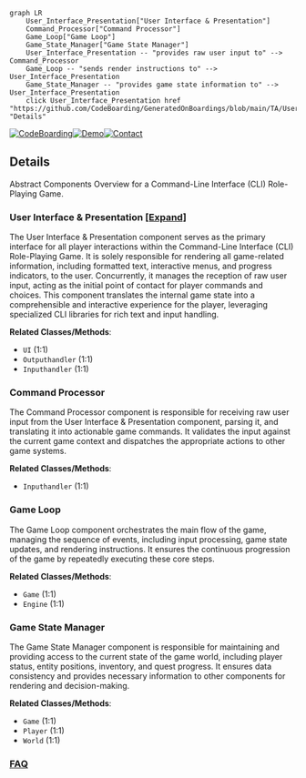 ```mermaid
graph LR
    User_Interface_Presentation["User Interface & Presentation"]
    Command_Processor["Command Processor"]
    Game_Loop["Game Loop"]
    Game_State_Manager["Game State Manager"]
    User_Interface_Presentation -- "provides raw user input to" --> Command_Processor
    Game_Loop -- "sends render instructions to" --> User_Interface_Presentation
    Game_State_Manager -- "provides game state information to" --> User_Interface_Presentation
    click User_Interface_Presentation href "https://github.com/CodeBoarding/GeneratedOnBoardings/blob/main/TA/User_Interface_Presentation.md" "Details"
```

[![CodeBoarding](https://img.shields.io/badge/Generated%20by-CodeBoarding-9cf?style=flat-square)](https://github.com/CodeBoarding/CodeBoarding)[![Demo](https://img.shields.io/badge/Try%20our-Demo-blue?style=flat-square)](https://www.codeboarding.org/demo)[![Contact](https://img.shields.io/badge/Contact%20us%20-%20contact@codeboarding.org-lightgrey?style=flat-square)](mailto:contact@codeboarding.org)

## Details

Abstract Components Overview for a Command-Line Interface (CLI) Role-Playing Game.

### User Interface & Presentation [[Expand]](./User_Interface_Presentation.md)
The User Interface & Presentation component serves as the primary interface for all player interactions within the Command-Line Interface (CLI) Role-Playing Game. It is solely responsible for rendering all game-related information, including formatted text, interactive menus, and progress indicators, to the user. Concurrently, it manages the reception of raw user input, acting as the initial point of contact for player commands and choices. This component translates the internal game state into a comprehensible and interactive experience for the player, leveraging specialized CLI libraries for rich text and input handling.


**Related Classes/Methods**:

- `UI` (1:1)
- `Outputhandler` (1:1)
- `Inputhandler` (1:1)


### Command Processor
The Command Processor component is responsible for receiving raw user input from the User Interface & Presentation component, parsing it, and translating it into actionable game commands. It validates the input against the current game context and dispatches the appropriate actions to other game systems.


**Related Classes/Methods**:

- `Inputhandler` (1:1)


### Game Loop
The Game Loop component orchestrates the main flow of the game, managing the sequence of events, including input processing, game state updates, and rendering instructions. It ensures the continuous progression of the game by repeatedly executing these core steps.


**Related Classes/Methods**:

- `Game` (1:1)
- `Engine` (1:1)


### Game State Manager
The Game State Manager component is responsible for maintaining and providing access to the current state of the game world, including player status, entity positions, inventory, and quest progress. It ensures data consistency and provides necessary information to other components for rendering and decision-making.


**Related Classes/Methods**:

- `Game` (1:1)
- `Player` (1:1)
- `World` (1:1)




### [FAQ](https://github.com/CodeBoarding/GeneratedOnBoardings/tree/main?tab=readme-ov-file#faq)